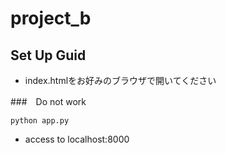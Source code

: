 # project_b

## Set Up Guid
- index.htmlをお好みのブラウザで開いてください

###　Do not work

`python app.py`
 
 - access to localhost:8000
